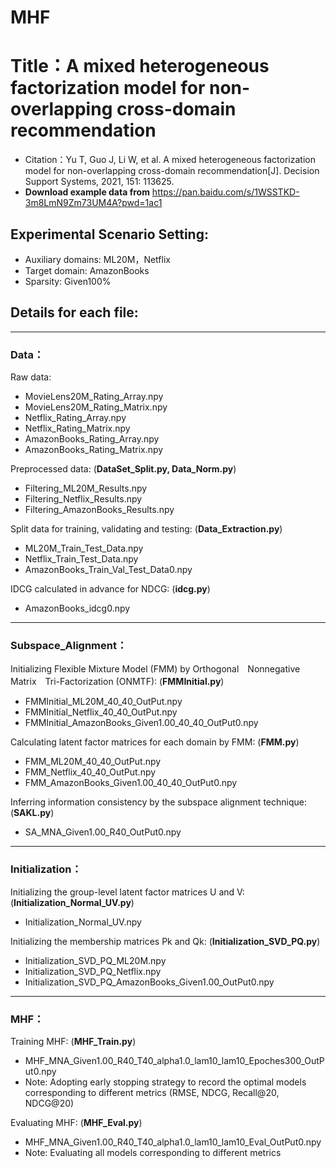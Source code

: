# MHF

# Title：A mixed heterogeneous factorization model for non-overlapping cross-domain recommendation
- Citation：Yu T, Guo J, Li W, et al. A mixed heterogeneous factorization model for non-overlapping cross-domain recommendation[J]. Decision Support Systems, 2021, 151: 113625.
- **Download example data from** https://pan.baidu.com/s/1WSSTKD-3m8LmN9Zm73UM4A?pwd=1ac1 

## Experimental Scenario Setting: 
- Auxiliary domains: ML20M，Netflix
- Target domain: AmazonBooks
- Sparsity: Given100%

## Details for each file:
***
### Data：
Raw data:
- MovieLens20M_Rating_Array.npy
- MovieLens20M_Rating_Matrix.npy
- Netflix_Rating_Array.npy
- Netflix_Rating_Matrix.npy
- AmazonBooks_Rating_Array.npy
- AmazonBooks_Rating_Matrix.npy

Preprocessed data: (**DataSet_Split.py, Data_Norm.py**)
- Filtering_ML20M_Results.npy
- Filtering_Netflix_Results.npy
- Filtering_AmazonBooks_Results.npy

Split data for training, validating and testing: (**Data_Extraction.py**)
- ML20M_Train_Test_Data.npy
- Netflix_Train_Test_Data.npy
- AmazonBooks_Train_Val_Test_Data0.npy

IDCG calculated in advance for NDCG: (**idcg.py**)
- AmazonBooks_idcg0.npy

***
### Subspace_Alignment： 
Initializing Flexible Mixture Model (FMM) by Orthogonal　Nonnegative　Matrix　Tri-Factorization (ONMTF): (**FMMInitial.py**)
- FMMInitial_ML20M_40_40_OutPut.npy
- FMMInitial_Netflix_40_40_OutPut.npy
- FMMInitial_AmazonBooks_Given1.00_40_40_OutPut0.npy

Calculating latent factor matrices for each domain by FMM: (**FMM.py**)
- FMM_ML20M_40_40_OutPut.npy
- FMM_Netflix_40_40_OutPut.npy
- FMM_AmazonBooks_Given1.00_40_40_OutPut0.npy

Inferring information consistency by the subspace alignment technique: (**SAKL.py**)
- SA_MNA_Given1.00_R40_OutPut0.npy

***
### Initialization：

Initializing the group-level latent factor matrices U and V: (**Initialization_Normal_UV.py**)
- Initialization_Normal_UV.npy

Initializing the membership matrices Pk and Qk: (**Initialization_SVD_PQ.py**)
- Initialization_SVD_PQ_ML20M.npy
- Initialization_SVD_PQ_Netflix.npy
- Initialization_SVD_PQ_AmazonBooks_Given1.00_OutPut0.npy


***
### MHF：
Training MHF: (**MHF_Train.py**)
- MHF_MNA_Given1.00_R40_T40_alpha1.0_lam10_lam10_Epoches300_OutPut0.npy
- Note: Adopting early stopping strategy to record the optimal models corresponding to different metrics (RMSE, NDCG, Recall@20, NDCG@20)

Evaluating MHF: (**MHF_Eval.py**)
- MHF_MNA_Given1.00_R40_T40_alpha1.0_lam10_lam10_Eval_OutPut0.npy
- Note: Evaluating all models corresponding to different metrics
